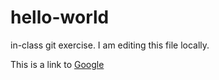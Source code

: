 # hello-world
in-class git exercise.
I am editing this file locally. 

This is a link to [Google](http://google.com)